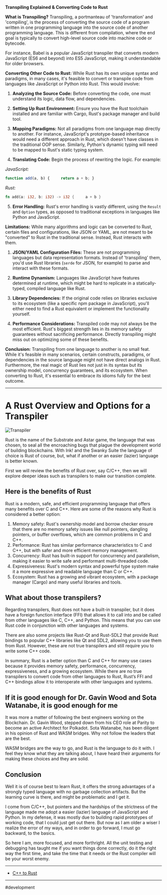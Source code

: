 **Transpiling Explained & Converting Code to Rust**

**What is Transpiling?** Transpiling, a portmanteau of 'transformation' and 'compiling', is the process of converting the source code of a program written in one programming language into the source code of another programming language. This is different from compilation, where the end goal is typically to convert high-level source code into machine code or bytecode.

For instance, Babel is a popular JavaScript transpiler that converts modern JavaScript (ES6 and beyond) into ES5 JavaScript, making it understandable for older browsers.

**Converting Other Code to Rust:** While Rust has its own unique syntax and paradigms, in many cases, it's feasible to convert or transpile code from languages like JavaScript or Python into Rust. This would involve:

1. **Analyzing the Source Code:** Before converting the code, one must understand its logic, data flow, and dependencies.
    
2. **Setting Up Rust Environment:** Ensure you have the Rust toolchain installed and are familiar with Cargo, Rust's package manager and build tool.
    
3. **Mapping Paradigms:** Not all paradigms from one language map directly to another. For instance, JavaScript's prototype-based inheritance would need a different approach in Rust, which doesn't have classes in the traditional OOP sense. Similarly, Python's dynamic typing will need to be mapped to Rust's static typing system.
    
4. **Translating Code:** Begin the process of rewriting the logic. For example:
   
_JavaScript:_

```javascript
function add(a, b) {     return a + b; }
```

_Rust:_

```rust
fn add(a: i32, b: i32) -> i32 {     a + b }
```
    
5. **Error Handling:** Rust's error handling is vastly different, using the `Result` and `Option` types, as opposed to traditional exceptions in languages like Python and JavaScript.
    

**Limitations:** While many algorithms and logic can be converted to Rust, certain files and configurations, like JSON or YAML, are not meant to be "converted" to Rust in the traditional sense. Instead, Rust interacts with them.

1. **JSON/YAML Configuration Files:** These are not programming languages but data representation formats. Instead of 'transpiling' them, you'd use Rust libraries (`serde` for JSON, for example) to parse and interact with these formats.
    
2. **Runtime Dynamism:** Languages like JavaScript have features determined at runtime, which might be hard to replicate in a statically-typed, compiled language like Rust.
    
3. **Library Dependencies:** If the original code relies on libraries exclusive to its ecosystem (like a specific npm package in JavaScript), you'll either need to find a Rust equivalent or implement the functionality yourself.
    
4. **Performance Considerations:** Transpiled code may not always be the most efficient. Rust's biggest strength lies in its memory safety guarantees without sacrificing performance. Directly transpiling might miss out on optimizing some of these benefits.
    

**Conclusion:** Transpiling from one language to another is no small feat. While it's feasible in many scenarios, certain constructs, paradigms, or dependencies in the source language might not have direct analogs in Rust. Furthermore, the real magic of Rust lies not just in its syntax but its ownership model, concurrency guarantees, and its ecosystem. When converting to Rust, it's essential to embrace its idioms fully for the best outcome.

---
# A Rust Overview and Options for a Transpiler
![Transpiler](https://miro.medium.com/v2/resize:fit:4800/format:webp/1*K_phjhw2pehmtjb0teJ-pw.png)

Rust is the name of the Substrate and Astar game, the language that was chosen, to seal all the encroaching bugs that plague the development world of building blockchains. With Ink! and the Swanky Suite the language of choice is Rust of course, but, what if another or an easier (lazier) language is better known.

First we will review the benefits of Rust over, say C/C++, then we will explore deeper ideas such as transpilers to make our transition complete.

## Here is the benefits of Rust

Rust is a modern, safe, and efficient programming language that offers many benefits over C and C++. Here are some of the reasons why Rust is considered a better option:

1. Memory safety: Rust's ownership model and borrow checker ensure that there are no memory safety issues like null pointers, dangling pointers, or buffer overflows, which are common problems in C and C++.
2. Performance: Rust has similar performance characteristics to C and C++, but with safer and more efficient memory management.
3. Concurrency: Rust has built-in support for concurrency and parallelism, making it easier to write safe and performant multi-threaded code.
4. Expressiveness: Rust's modern syntax and powerful type system make it a more expressive and readable language than C or C++.
5. Ecosystem: Rust has a growing and vibrant ecosystem, with a package manager (Cargo) and many useful libraries and tools.

## What about those transpilers?

Regarding transpilers, Rust does not have a built-in transpiler, but it does have a foreign function interface (FFI) that allows it to call into and be called from other languages like C, C++, and Python. This means that you can use Rust code in conjunction with other languages and systems.

There are also some projects like Rust-Qt and Rust-SDL2 that provide Rust bindings to popular C++ libraries like Qt and SDL2, allowing you to use them from Rust. However, these are not true transpilers and still require you to write some C++ code.

In summary, Rust is a better option than C and C++ for many use cases because it provides memory safety, performance, concurrency, expressiveness, and a growing ecosystem. While there are no true transpilers to convert code from other languages to Rust, Rust’s FFI and C++ bindings allow it to interoperate with other languages and systems.

## If it is good enough for Dr. Gavin Wood and Sota Watanabe, it is good enough for me

It was more a matter of following the best engineers working on the Blockchain. Dr. Gavin Wood, stepped down from his CEO role at Parity to become an active Architect for Polkadot. Sota Watanabe, has been diligent in his opinion of Rust and WASM bridges. Why not follow the leaders that are the best.

WASM bridges are the way to go, and Rust is the language to do it with. I feel they know what they are talking about, I have heard their arguments for making these choices and they are solid.

## Conclusion

Well it is of course best to learn Rust, it offers the strong advantages of a strongly typed language with no garbage collection artifacts. But the learning curve is there, and might be problematic and I get it.

I come from C/C++, but pointers and the hardships of the strictness of the language made me adopt a easier (lazier) language of JavaScript and Python. In my defense, it was mostly due to building rapid prototypes of working code, that I could just get out there. But now as I am older a wiser I realize the error of my ways, and in order to go forward, I must go backward, to the basics.

So here I am, more focused, and more forthright. All the unit testing and debugging has taught me if you want things done correctly, do it the right way the first time, and take the time that it needs or the Rust compiler will be your worst enemy.


---

- [C++ to Rust](https://cxx.rs/)



---
#development 
